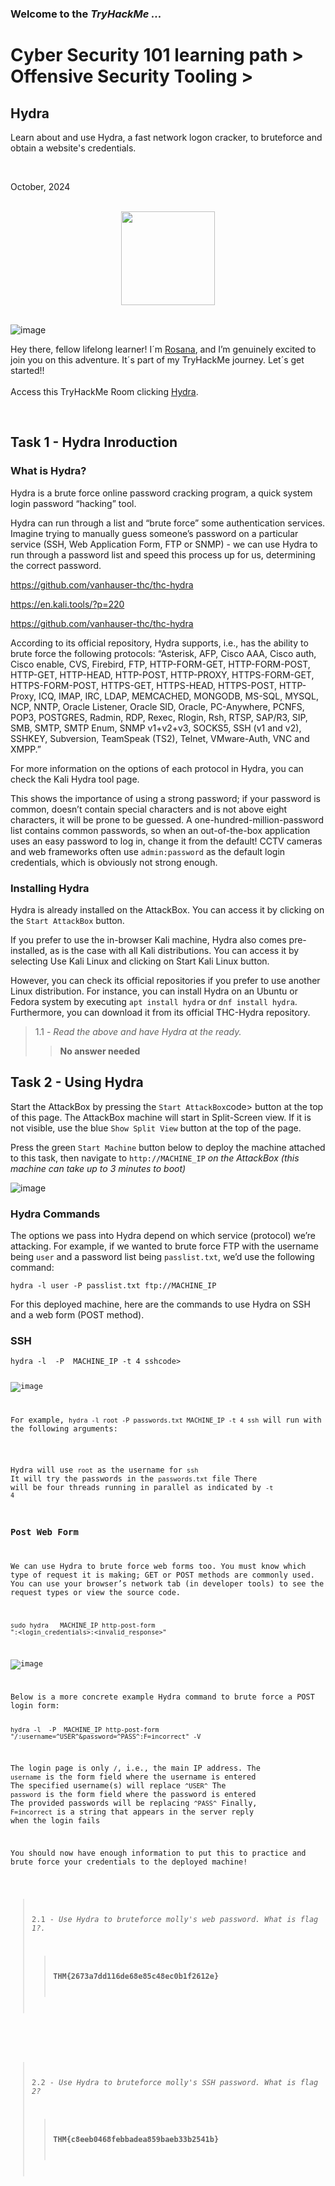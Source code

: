 <h3> Welcome to the <em>TryHackMe ...</em></h3>
<h1>Cyber Security 101 learning path > Offensive Security Tooling ></h1>
<h2>Hydra</h2>
<p>Learn about and use Hydra, a fast network logon cracker, to bruteforce and obtain a website's credentials.</p><br>
<p>October, 2024<br></p><br>


<div style="display: flex; justify-content: center; align-items: center;">
    <img src="https://github.com/user-attachments/assets/cd7a3490-73c1-4b20-8622-63942211fa83" width="150px" height="150px"/>
</div>
<br>

![image](https://github.com/user-attachments/assets/001f7975-33ea-4ca2-8a1f-e217aedf0778)



<p>Hey there, fellow lifelong learner! I´m <a href="https://www.linkedin.com/in/rosanafssantos/">Rosana</a>, and I’m genuinely excited to join you on this adventure. It´s part of my TryHackMe journey. Let´s get started!!<br><br>
Access this TryHackMe Room clicking <a href="https://tryhackme.com/r/room/hydra">Hydra</a>.</p><br>

<h2>Task 1 - Hydra Inroduction</h2>
<h3>What is Hydra?</h3>

<p>Hydra is a brute force online password cracking program, a quick system login password “hacking” tool.<br>

Hydra can run through a list and “brute force” some authentication services. Imagine trying to manually guess someone’s password on a particular service (SSH, Web Application Form, FTP or SNMP) - we can use Hydra to run through a password list and speed this process up for us, determining the correct password.<br>

https://github.com/vanhauser-thc/thc-hydra

https://en.kali.tools/?p=220

https://github.com/vanhauser-thc/thc-hydra

According to its official repository, Hydra supports, i.e., has the ability to brute force the following protocols: “Asterisk, AFP, Cisco AAA, Cisco auth, Cisco enable, CVS, Firebird, FTP, HTTP-FORM-GET, HTTP-FORM-POST, HTTP-GET, HTTP-HEAD, HTTP-POST, HTTP-PROXY, HTTPS-FORM-GET, HTTPS-FORM-POST, HTTPS-GET, HTTPS-HEAD, HTTPS-POST, HTTP-Proxy, ICQ, IMAP, IRC, LDAP, MEMCACHED, MONGODB, MS-SQL, MYSQL, NCP, NNTP, Oracle Listener, Oracle SID, Oracle, PC-Anywhere, PCNFS, POP3, POSTGRES, Radmin, RDP, Rexec, Rlogin, Rsh, RTSP, SAP/R3, SIP, SMB, SMTP, SMTP Enum, SNMP v1+v2+v3, SOCKS5, SSH (v1 and v2), SSHKEY, Subversion, TeamSpeak (TS2), Telnet, VMware-Auth, VNC and XMPP.”<br>

For more information on the options of each protocol in Hydra, you can check the Kali Hydra tool page.<br>

This shows the importance of using a strong password; if your password is common, doesn’t contain special characters and is not above eight characters, it will be prone to be guessed. A one-hundred-million-password list contains common passwords, so when an out-of-the-box application uses an easy password to log in, change it from the default! CCTV cameras and web frameworks often use <code>admin:password</code> as the default login credentials, which is obviously not strong enough.</p>

<h3>Installing Hydra</h3>
<p>Hydra is already installed on the AttackBox. You can access it by clicking on the <code>Start AttackBox</code> button.<br>

If you prefer to use the in-browser Kali machine, Hydra also comes pre-installed, as is the case with all Kali distributions. You can access it by selecting Use Kali Linux and clicking on Start Kali Linux button.<br>

However, you can check its official repositories if you prefer to use another Linux distribution. For instance, you can install Hydra on an Ubuntu or Fedora system by executing <code>apt install hydra</code> or <code>dnf install hydra</code>. Furthermore, you can download it from its official THC-Hydra repository.</p>

> 1.1 - <em>Read the above and have Hydra at the ready.</em><br>
>> <strong>No answer needed</strong>
<p></p>

<h2>Task 2 - Using Hydra</h2>
<p>Start the AttackBox by pressing the <code>Start AttackBox</code>code> button at the top of this page. The AttackBox machine will start in Split-Screen view. If it is not visible, use the blue <code>Show Split View</code> button at the top of the page.<br>

Press the green <code>Start Machine</code> button below to deploy the machine attached to this task, then navigate to <code>http://MACHINE_IP</code> <em>on the AttackBox (this machine can take up to 3 minutes to boot)</em></p>

![image](https://github.com/user-attachments/assets/f1b7475f-06c6-4386-b361-774cd3e96186)

<h3>Hydra Commands</h3>
<p>The options we pass into Hydra depend on which service (protocol) we’re attacking. For example, if we wanted to brute force FTP with the username being <code>user</code> and a password list being <code>passlist.txt</code>, we’d use the following command:

<code>hydra -l user -P passlist.txt ftp://MACHINE_IP</code>

For this deployed machine, here are the commands to use Hydra on SSH and a web form (POST method).</p>

<h3>SSH</h3>
<code>hydra -l <username> -P <full path to pass> MACHINE_IP -t 4 ssh</full>code>

![image](https://github.com/user-attachments/assets/6257b453-1d5f-4e57-9de8-688b7cce893d)

<p>For example, <code>hydra -l root -P passwords.txt MACHINE_IP -t 4 ssh</code> will run with the following arguments:</p>

Hydra will use <code>root</code> as the username for <code>ssh</code>
It will try the passwords in the <code>passwords.txt</code> file
There will be four threads running in parallel as indicated by <code>-t 4</code>

<h3>Post Web Form</h3>
<p>We can use Hydra to brute force web forms too. You must know which type of request it is making; GET or POST methods are commonly used. You can use your browser’s network tab (in developer tools) to see the request types or view the source code.<br>

<code>sudo hydra <username> <wordlist> MACHINE_IP http-post-form "<path>:<login_credentials>:<invalid_response>"</code></p>


![image](https://github.com/user-attachments/assets/feaefc6d-8364-44e1-acd0-7a425a50d41a)

<p>Below is a more concrete example Hydra command to brute force a POST login form:

<code>hydra -l <username> -P <wordlist> MACHINE_IP http-post-form "/:username=^USER^&password=^PASS^:F=incorrect" -V</code></p>

The login page is only <code>/</code>, i.e., the main IP address.
The <code>username</code> is the form field where the username is entered
The specified username(s) will replace <code>^USER^</code>
The <code>password</code> is the form field where the password is entered
The provided passwords will be replacing <code>^PASS^</code>
Finally, <code>F=incorrect</code> is a string that appears in the server reply when the login fails

<p>You should now have enough information to put this to practice and brute force your credentials to the deployed machine!</p>

> 2.1 - <em>Use Hydra to bruteforce molly's web password. What is flag 1?.</em><br>
>> <strong>THM{2673a7dd116de68e85c48ec0b1f2612e}</strong>
<p></p>

> 2.2 - <em>Use Hydra to bruteforce molly's SSH password. What is flag 2?</em><br>
>> <strong>THM{c8eeb0468febbadea859baeb33b2541b}</strong>
<p></p>



